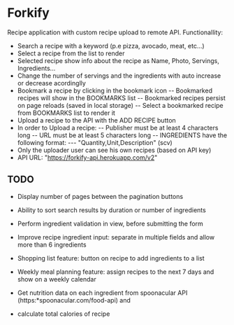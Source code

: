 # Forkify

Recipe application with custom recipe upload to remote API.
Functionallity:

- Search a recipe with a keyword (p.e pizza, avocado, meat, etc...)
- Select a recipe from the list to render
- Selected recipe show info about the recipe as Name, Photo, Servings, Ingredients...
- Change the number of servings and the ingredients with auto increase or decrease acordinglly
- Bookmark a recipe by clicking in the bookmark icon
  -- Bookmarked recipes will show in the BOOKMARKS list
  -- Bookmarked recipes persist on page reloads (saved in local storage)
  -- Select a bookmarked recipe from BOOKMARKS list to render it
- Upload a recipe to the API with the ADD RECIPE button
- In order to Upload a recipe:
  -- Publisher must be at least 4 characters long
  -- URL must be at least 5 characters long
  -- INGREDIENTS have the following format:
  --- "Quantity,Unit,Description" (scv)
- Only the uploader user can see his own recipes (based on API key)
- API URL: "https://forkify-api.herokuapp.com/v2"

## TODO

- Display number of pages between the pagination buttons
- Ability to sort search results by duration or number of ingredients
- Perform ingredient validation in view, before submitting the form
- Improve recipe ingredient input: separate in multiple fields and allow more than 6 ingredients

- Shopping list feature: button on recipe to add ingredients to a list
- Weekly meal planning feature: assign recipes to the next 7 days and show on a weekly calendar
- Get nutrition data on each ingredient from spoonacular API (https:\*spoonacular.com/food-api) and
- calculate total calories of recipe
